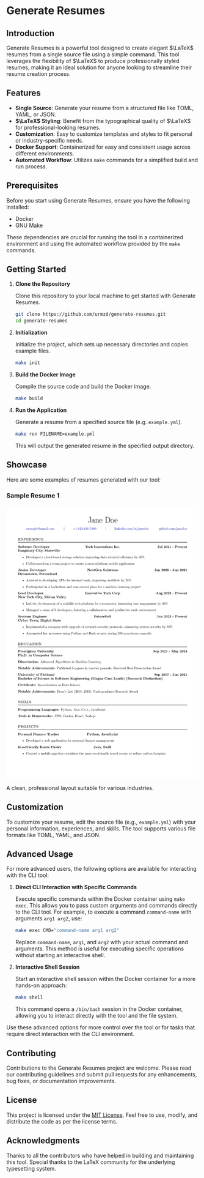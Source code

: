# Generate Resumes

## Introduction

Generate Resumes is a powerful tool designed to create elegant $\LaTeX$ resumes from a single source file using a simple command. This tool leverages the flexibility of $\LaTeX$ to produce professionally styled resumes, making it an ideal solution for anyone looking to streamline their resume creation process.

## Features

- **Single Source**: Generate your resume from a structured file like TOML, YAML, or JSON.
- **$\LaTeX$ Styling**: Benefit from the typographical quality of $\LaTeX$ for professional-looking resumes.
- **Customization**: Easy to customize templates and styles to fit personal or industry-specific needs.
- **Docker Support**: Containerized for easy and consistent usage across different environments.
- **Automated Workflow**: Utilizes `make` commands for a simplified build and run process.

## Prerequisites

Before you start using Generate Resumes, ensure you have the following installed:
- Docker
- GNU Make

These dependencies are crucial for running the tool in a containerized environment and using the automated workflow provided by the `make` commands.

## Getting Started

1. **Clone the Repository**
   
   Clone this repository to your local machine to get started with Generate Resumes.

   ```bash
   git clone https://github.com/urmzd/generate-resumes.git
   cd generate-resumes
   ```

2. **Initialization**

   Initialize the project, which sets up necessary directories and copies example files.

   ```bash
   make init
   ```

3. **Build the Docker Image**

   Compile the source code and build the Docker image.

   ```bash
   make build
   ```

4. **Run the Application**

   Generate a resume from a specified source file (e.g. `example.yml`).

   ```bash
   make run FILENAME=example.yml
   ```

   This will output the generated resume in the specified output directory.

## Showcase

Here are some examples of resumes generated with our tool:

### Sample Resume 1

![Sample Resume 1](assets/example_results/example.jpg)

A clean, professional layout suitable for various industries.

## Customization

To customize your resume, edit the source file (e.g., `example.yml`) with your personal information, experiences, and skills. The tool supports various file formats like TOML, YAML, and JSON.

## Advanced Usage

For more advanced users, the following options are available for interacting with the CLI tool:

1. **Direct CLI Interaction with Specific Commands**

   Execute specific commands within the Docker container using `make exec`. This allows you to pass custom arguments and commands directly to the CLI tool. For example, to execute a command `command-name` with arguments `arg1 arg2`, use:

   ```bash
   make exec CMD="command-name arg1 arg2"
   ```

   Replace `command-name`, `arg1`, and `arg2` with your actual command and arguments. This method is useful for executing specific operations without starting an interactive shell.

2. **Interactive Shell Session**

   Start an interactive shell session within the Docker container for a more hands-on approach:

   ```bash
   make shell
   ```

   This command opens a `/bin/bash` session in the Docker container, allowing you to interact directly with the tool and the file system.

Use these advanced options for more control over the tool or for tasks that require direct interaction with the CLI environment.

## Contributing

Contributions to the Generate Resumes project are welcome. Please read our contributing guidelines and submit pull requests for any enhancements, bug fixes, or documentation improvements.

## License

This project is licensed under the [MIT License](LICENSE). Feel free to use, modify, and distribute the code as per the license terms.

## Acknowledgments

Thanks to all the contributors who have helped in building and maintaining this tool. Special thanks to the LaTeX community for the underlying typesetting system.
